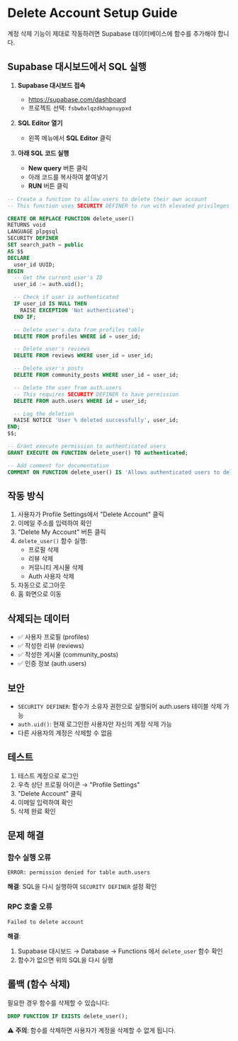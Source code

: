 # Delete Account Setup Guide

계정 삭제 기능이 제대로 작동하려면 Supabase 데이터베이스에 함수를 추가해야 합니다.

## Supabase 대시보드에서 SQL 실행

1. **Supabase 대시보드 접속**
   - https://supabase.com/dashboard
   - 프로젝트 선택: `fsbwbxlqzdkhapnuypxd`

2. **SQL Editor 열기**
   - 왼쪽 메뉴에서 **SQL Editor** 클릭

3. **아래 SQL 코드 실행**
   - **New query** 버튼 클릭
   - 아래 코드를 복사하여 붙여넣기
   - **RUN** 버튼 클릭

```sql
-- Create a function to allow users to delete their own account
-- This function uses SECURITY DEFINER to run with elevated privileges

CREATE OR REPLACE FUNCTION delete_user()
RETURNS void
LANGUAGE plpgsql
SECURITY DEFINER
SET search_path = public
AS $$
DECLARE
  user_id UUID;
BEGIN
  -- Get the current user's ID
  user_id := auth.uid();

  -- Check if user is authenticated
  IF user_id IS NULL THEN
    RAISE EXCEPTION 'Not authenticated';
  END IF;

  -- Delete user's data from profiles table
  DELETE FROM profiles WHERE id = user_id;

  -- Delete user's reviews
  DELETE FROM reviews WHERE user_id = user_id;

  -- Delete user's posts
  DELETE FROM community_posts WHERE user_id = user_id;

  -- Delete the user from auth.users
  -- This requires SECURITY DEFINER to have permission
  DELETE FROM auth.users WHERE id = user_id;

  -- Log the deletion
  RAISE NOTICE 'User % deleted successfully', user_id;
END;
$$;

-- Grant execute permission to authenticated users
GRANT EXECUTE ON FUNCTION delete_user() TO authenticated;

-- Add comment for documentation
COMMENT ON FUNCTION delete_user() IS 'Allows authenticated users to delete their own account and all associated data';
```

## 작동 방식

1. 사용자가 Profile Settings에서 "Delete Account" 클릭
2. 이메일 주소를 입력하여 확인
3. "Delete My Account" 버튼 클릭
4. `delete_user()` 함수 실행:
   - 프로필 삭제
   - 리뷰 삭제
   - 커뮤니티 게시물 삭제
   - Auth 사용자 삭제
5. 자동으로 로그아웃
6. 홈 화면으로 이동

## 삭제되는 데이터

- ✅ 사용자 프로필 (profiles)
- ✅ 작성한 리뷰 (reviews)
- ✅ 작성한 게시물 (community_posts)
- ✅ 인증 정보 (auth.users)

## 보안

- `SECURITY DEFINER`: 함수가 소유자 권한으로 실행되어 auth.users 테이블 삭제 가능
- `auth.uid()`: 현재 로그인한 사용자만 자신의 계정 삭제 가능
- 다른 사용자의 계정은 삭제할 수 없음

## 테스트

1. 테스트 계정으로 로그인
2. 우측 상단 프로필 아이콘 → "Profile Settings"
3. "Delete Account" 클릭
4. 이메일 입력하여 확인
5. 삭제 완료 확인

## 문제 해결

### 함수 실행 오류
```
ERROR: permission denied for table auth.users
```

**해결**: SQL을 다시 실행하여 `SECURITY DEFINER` 설정 확인

### RPC 호출 오류
```
Failed to delete account
```

**해결**:
1. Supabase 대시보드 → Database → Functions 에서 `delete_user` 함수 확인
2. 함수가 없으면 위의 SQL을 다시 실행

## 롤백 (함수 삭제)

필요한 경우 함수를 삭제할 수 있습니다:

```sql
DROP FUNCTION IF EXISTS delete_user();
```

⚠️ **주의**: 함수를 삭제하면 사용자가 계정을 삭제할 수 없게 됩니다.
